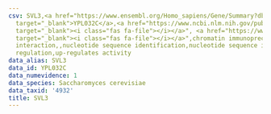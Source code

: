 ```yaml
---
csv: SVL3,<a href="https://www.ensembl.org/Homo_sapiens/Gene/Summary?db=core;g=YPL032C"
  target="_blank">YPL032C</a>,<a href="https://www.ncbi.nlm.nih.gov/pubmed/15343339"
  target="_blank"><i class="fas fa-file"></i></a>", <a href="https://www.ncbi.nlm.nih.gov/pubmed/20385592"
  target="_blank"><i class="fas fa-file"></i></a>",chromatin immunoprecipitation assay,direct
  interaction,,nucleotide sequence identification,nucleotide sequence identification,transcriptional
  regulation,up-regulates activity
data_alias: SVL3
data_id: YPL032C
data_numevidence: 1
data_species: Saccharomyces cerevisiae
data_taxid: '4932'
title: SVL3
---
```

